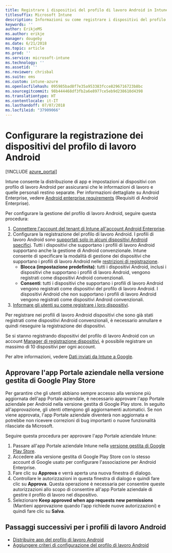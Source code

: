 ```yaml
---
title: Registrare i dispositivi del profilo di lavoro Android in Intune
titlesuffix: Microsoft Intune
description: Informazioni su come registrare i dispositivi del profilo di lavoro Android in Intune.
keywords: ''
author: ErikjeMS
ms.author: erikje
manager: dougeby
ms.date: 6/21/2018
ms.topic: article
ms.prod: ''
ms.service: microsoft-intune
ms.technology: ''
ms.assetid: ''
ms.reviewer: chrisbal
ms.suite: ems
ms.custom: intune-azure
ms.openlocfilehash: 095985bad8f7e35a953383fcce8296716723b8bc
ms.sourcegitcommit: 98b444468df3fb2a6e8977ce5eb9d238610d4398
ms.translationtype: HT
ms.contentlocale: it-IT
ms.lasthandoff: 07/07/2018
ms.locfileid: "37909066"
---
```

# <a name="set-up-enrollment-of-android-work-profile-devices"></a>Configurare la registrazione dei dispositivi del profilo di lavoro Android

[!INCLUDE [azure_portal](./includes/azure_portal.md)]

Intune consente la distribuzione di app e impostazioni ai dispositivi con profilo di lavoro Android per assicurarsi che le informazioni di lavoro e quelle personali restino separate. Per informazioni dettagliate su Android Enterprise, vedere [Android enterprise requirements](https://support.google.com/work/android/answer/6174145?hl=en&ref_topic=6151012) (Requisiti di Android Enterprise).

Per configurare la gestione del profilo di lavoro Android, seguire questa procedura:

1. [Connettere l'account del tenant di Intune all'account Android Enterprise](connect-intune-android-enterprise.md).
2. Configurare la registrazione del profilo di lavoro Android. I profili di lavoro Android sono [supportati solo in alcuni dispositivi Android specifici](https://support.google.com/work/android/answer/6174145?hl=en&ref_topic=6151012%20style=%22target=new_window%22). Tutti i dispositivi che supportano i profili di lavoro Android supportano anche la gestione di Android convenzionale. Intune consente di specificare la modalità di gestione dei dispositivi che supportano i profili di lavoro Android nelle [restrizioni di registrazione](enrollment-restrictions-set.md).
    - **Blocca (impostazione predefinita)**: tutti i dispositivi Android, inclusi i dispositivi che supportano i profili di lavoro Android, vengono registrati come dispositivi Android convenzionali.
    - **Consenti**: tutti i dispositivi che supportano i profili di lavoro Android vengono registrati come dispositivi del profilo di lavoro Android. I dispositivi Android che non supportano i profili di lavoro Android vengono registrati come dispositivi Android convenzionali.
3. [Informare gli utenti su come registrare i loro dispositivi](/intune-user-help/enroll-your-device-in-intune-android.md).


Per registrare nei profili di lavoro Android dispositivi che sono già stati registrati come dispositivi Android convenzionali, è necessario annullare e quindi rieseguire la registrazione dei dispositivi.

Se si stanno registrando dispositivi del profilo di lavoro Android con un account [Manager di registrazione dispositivi](device-enrollment-manager-enroll.md), è possibile registrare un massimo di 10 dispositivi per ogni account.

Per altre informazioni, vedere [Dati inviati da Intune a Google](data-intune-sends-to-google.md).

## <a name="approve-the-company-portal-app-in-the-managed-google-play-store"></a>Approvare l'app Portale aziendale nella versione gestita di Google Play Store

Per garantire che gli utenti abbiano sempre accesso alla versione più aggiornata dell'app Portale aziendale, è necessario approvare l'app Portale aziendale per Android nella versione gestita di Google Play store. In seguito all'approvazione, gli utenti ottengono gli aggiornamenti automatici. Se non viene approvata, l'app Portale aziendale diventerà non aggiornata e potrebbe non ricevere correzioni di bug importanti o nuove funzionalità rilasciate da Microsoft.

Seguire questa procedura per approvare l'app Portale aziendale Intune:

1.  Passare all'app Portale aziendale Intune nella [versione gestita di Google Play Store](https://play.google.com/work/apps/details?id=com.microsoft.windowsintune.companyportal).
2.  Accedere alla versione gestita di Google Play Store con lo stesso account di Google usato per configurare l'associazione per Android Enterprise.
3.  Fare clic su **Approva** e verrà aperta una nuova finestra di dialogo.
4.  Controllare le autorizzazioni in questa finestra di dialogo e quindi fare clic su **Approva**. Questa operazione è necessaria per consentire queste autorizzazioni allo scopo di consentire all'app Portale aziendale di gestire il profilo di lavoro nel dispositivo.
5.  Selezionare **Keep approved when app requests new permissions** (Mantieni approvazione quando l'app richiede nuove autorizzazioni) e quindi fare clic su **Salva**.

## <a name="next-steps-for-android-work-profiles"></a>Passaggi successivi per i profili di lavoro Android
- [Distribuire app del profilo di lavoro Android](store-apps-android.md)
- [Aggiungere criteri di configurazione del profilo di lavoro Android](device-profiles.md)